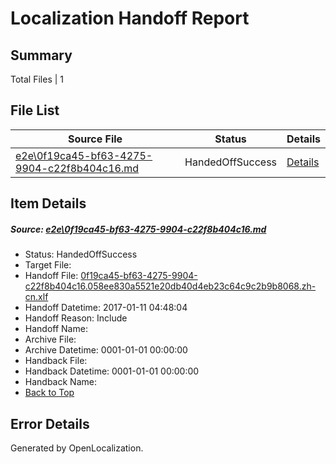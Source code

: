 # <a name='report-top'></a> Localization Handoff Report

## Summary
 Total Files | 1

## File List
 Source File | Status | Details 
 ----------- | ------ | ------- 
 [e2e\0f19ca45-bf63-4275-9904-c22f8b404c16.md](https://github.com/OpenLocalizationTestOrg/ol-test0/blob/fcecde57c602c006f6a1f11c683ea899ed785208/e2e/0f19ca45-bf63-4275-9904-c22f8b404c16.md) | HandedOffSuccess | [Details](#a770a1f8d46ffaec76535bf272e3fd12121757f41)

## Item Details
##### <a name='a770a1f8d46ffaec76535bf272e3fd12121757f41'></a> Source: [e2e\0f19ca45-bf63-4275-9904-c22f8b404c16.md](https://github.com/OpenLocalizationTestOrg/ol-test0/blob/fcecde57c602c006f6a1f11c683ea899ed785208/e2e/0f19ca45-bf63-4275-9904-c22f8b404c16.md)
* Status: HandedOffSuccess
* Target File: 
* Handoff File: [0f19ca45-bf63-4275-9904-c22f8b404c16.058ee830a5521e20db40d4eb23c64c9c2b9b8068.zh-cn.xlf](https://github.com/OpenLocalizationTestOrg/ol-test0-handoff/blob/9cdba455da0989f000e800df675d7bf8a8069da8/ol-handoff/OpenLocalizationTestOrg/ol-test0-zhcn/shujia/ht/0f19ca45-bf63-4275-9904-c22f8b404c16.058ee830a5521e20db40d4eb23c64c9c2b9b8068.zh-cn.xlf)
* Handoff Datetime: 2017-01-11 04:48:04
* Handoff Reason: Include
* Handoff Name: 
* Archive File: 
* Archive Datetime: 0001-01-01 00:00:00
* Handback File: 
* Handback Datetime: 0001-01-01 00:00:00
* Handback Name: 
* [Back to Top](#report-top)


## Error Details

Generated by OpenLocalization.
